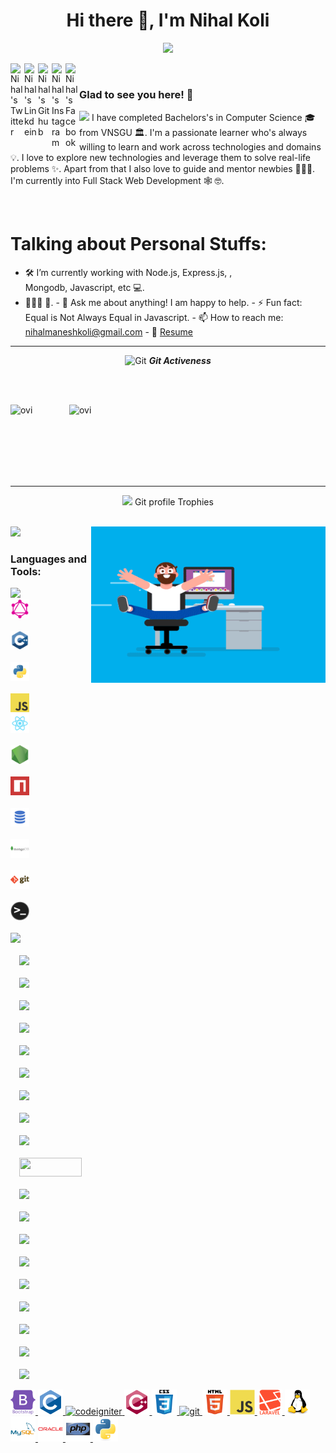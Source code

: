 <h1 align="center">Hi there 👋, I'm Nihal Koli</h1>

<p align="center">
  <img
    src="https://s27389.pcdn.co/wp-content/uploads/2019/08/AdobeStock_244675452.jpeg"
    height="200"
  />
</p>
<a href="https://twitter.com/nihal_koli">
  <img
    align="left"
    alt="Nihal's Twitter"
    width="22px"
    src="https://cdn.jsdelivr.net/npm/simple-icons@v3/icons/twitter.svg"
  />
</a>
<a href="https://linkedin.com/in/nihal-koli-web/">
  <img
    align="left"
    alt="Nihal's Linkdein"
    width="22px"
    src="https://cdn.jsdelivr.net/npm/simple-icons@v3/icons/linkedin.svg"
  />
</a>
<a href="https://github.com/nihalkoli">
  <img
    align="left"
    alt="Nihal's Github"
    width="22px"
    src="https://cdn.jsdelivr.net/npm/simple-icons@v3/icons/github.svg"
  />
</a>
<a href="https://www.instagram.com/koli_nihaal_official/">
  <img
    align="left"
    alt="Nihal's Instagram"
    width="22px"
    src="https://cdn.jsdelivr.net/npm/simple-icons@v3/icons/instagram.svg"
  />
</a>
<a href="https://www.facebook.com/nihal.koli.52/">
  <img
    align="left"
    alt="Nihal's Facebook"
    width="22px"
    src="https://cdn.jsdelivr.net/npm/simple-icons@v3/icons/facebook.svg"
  />
</a>

<br />

### Glad to see you here! 🤩 &nbsp;
![](https://visitor-badge.glitch.me/badge?page_id=nihalkoli.nihalkoli) I have
completed Bachelors's in Computer Science 🎓 from VNSGU 🏛. I'm a
passionate learner who's always willing to learn and work across technologies
and domains 💡. I love to explore new technologies and leverage them to solve
real-life problems ✨. Apart from that I also love to guide and mentor newbies
👨🏻‍💻. I'm currently into Full Stack Web Development 🕸️ 🤓.

<br />

# Talking about Personal Stuffs: 
- 🛠 I’m currently working with Node.js, Express.js, 
, <br />
Mongodb, Javascript, etc 💻. 
- 👨🏻‍💻 
🚀. - 💬 Ask me about anything! I am happy to help. - 
⚡ Fun fact: Equal is Not
Always Equal in Javascript. -
 📫 How to reach me: nihalmaneshkoli@gmail.com -
 📝
[Resume](https://github.com/mPooja-15/mPooja-15/blob/master/Resume.pdf)


<hr />
<p align="center">
  <img
    src="https://media.giphy.com/media/W5eoZHPpUx9sapR0eu/giphy.gif"
    width="30px"
    alt="Git"
  />&nbsp;<i><b>Git Activeness</b></i>
</p>
<br />
<br />
<p>
  <img
    align="left"
    src="https://github-readme-stats.vercel.app/api/top-langs?username=nihalkoli&show_icons=true&locale=en&layout=compact&theme=chartreuse-dark"
    alt="ovi"
  />
</p>
<p>
  &nbsp;<img
    align="right"
    src="https://github-readme-stats.vercel.app/api?username=nihalkoli&show_icons=true&locale=en&theme=chartreuse-dark"
    alt="ovi"
    width="410"
  />
</p>
<br /><br /><br /><br /><br />

<hr />

<p align="center">
  <img
    src="https://media.giphy.com/media/QaMcXSekUWx7aogAUr/giphy.gif"
    width="30"
  />&nbsp;Git profile Trophies
</p>
<br />
<img
  src="https://github-profile-trophy.vercel.app/?username=OvinduWijethunge&theme=juicyfresh&no-bg=true"
/>
<img
  align="right"
  height="250"
  width="375"
  alt="coder"
  src="https://github.com/nihalkoli/nihalkoli/blob/main/coder.gif"
/>

<h3 align="left">Languages and Tools:</h3>
<img
  src="https://media.giphy.com/media/iY8CRBdQXODJSCERIr/giphy.gif"
  width="30px"
/>
<code>
<img
    height="30"
    src="https://raw.githubusercontent.com/github/explore/80688e429a7d4ef2fca1e82350fe8e3517d3494d/topics/graphql/graphql.png"
/>
</code>
<code>
<img
    height="30"
    src="https://raw.githubusercontent.com/github/explore/80688e429a7d4ef2fca1e82350fe8e3517d3494d/topics/cpp/cpp.png"
/>
</code>
<code>
<img
    height="30"
    src="https://raw.githubusercontent.com/github/explore/80688e429a7d4ef2fca1e82350fe8e3517d3494d/topics/python/python.png"
/>
</code>
<code>
<img
    height="30"
    src="https://raw.githubusercontent.com/github/explore/80688e429a7d4ef2fca1e82350fe8e3517d3494d/topics/javascript/javascript.png"
/></code>
<code>
<img
    height="30"
    src="https://raw.githubusercontent.com/github/explore/80688e429a7d4ef2fca1e82350fe8e3517d3494d/topics/react/react.png"
/>
</code>

<code>
<img
    height="30"
    src="https://raw.githubusercontent.com/github/explore/80688e429a7d4ef2fca1e82350fe8e3517d3494d/topics/nodejs/nodejs.png"
/>
</code>
<code>
<img
    height="30"
    src="https://raw.githubusercontent.com/github/explore/80688e429a7d4ef2fca1e82350fe8e3517d3494d/topics/npm/npm.png"
/>
</code>
<code>
<img
    height="30"
    src="https://raw.githubusercontent.com/github/explore/80688e429a7d4ef2fca1e82350fe8e3517d3494d/topics/sql/sql.png"
/>
</code>
<code>
<img
    height="30"
    src="https://raw.githubusercontent.com/github/explore/80688e429a7d4ef2fca1e82350fe8e3517d3494d/topics/mongodb/mongodb.png"
/>
</code>
<code>
<img
    height="30"
    src="https://raw.githubusercontent.com/github/explore/80688e429a7d4ef2fca1e82350fe8e3517d3494d/topics/git/git.png"
/>
</code>
<code>
<img
    height="30"
    src="https://raw.githubusercontent.com/github/explore/80688e429a7d4ef2fca1e82350fe8e3517d3494d/topics/terminal/terminal.png"
/>
</code>
<code>
<img
    height="30"
    src="https://github.com/uannabi/-/blob/master/resource/git.svg"
/>
</code>
<code>
  <img
    height="30"
    src="https://www.vectorlogo.zone/logos/reactjs/reactjs-ar21.svg"
  />
</code>
<code>
  <img
    height="30"
    src="https://github.com/uannabi/-/blob/master/resource/python-icon.svg"
  />
</code>
<code>
  <img height="30" src="https://www.vectorlogo.zone/logos/java/java-ar21.svg" />
</code>
<code>
  <img
    height="30"
    src="https://upload.wikimedia.org/wikipedia/commons/7/7e/Spyder_logo.svg"
  />
</code>
<code>
  <img
    height="30"
    src="https://www.vectorlogo.zone/logos/jupyter/jupyter-ar21.svg"
  />
</code>
<code>
  <img
    height="30"
    src="https://www.vectorlogo.zone/logos/dotnet/dotnet-ar21.svg"
  />
</code>
<code>
  <img
    height="30"
    src="https://www.vectorlogo.zone/logos/w3_html5/w3_html5-ar21.svg"
  />
</code>
<code>
  <img
    height="30"
    src="https://www.vectorlogo.zone/logos/mysql/mysql-ar21.svg"
  />
</code>
<code>
  <img
    height="30"
    src="https://www.vectorlogo.zone/logos/sqlite/sqlite-ar21.svg"
  />
</code>
<code>
  <img
    height="30"
    src="https://matplotlib.org/2.2.5/_images/sphx_glr_logos2_001.png"
    width="100"
  />
</code>
<code>
  <img
    height="30"
    src="https://upload.wikimedia.org/wikipedia/commons/thumb/e/ed/Pandas_logo.svg/768px-Pandas_logo.svg.png"
  />
</code>
<code>
  <img
    height="30"
    src="https://www.vectorlogo.zone/logos/pocoo_flask/pocoo_flask-ar21.svg"
  />
</code>
<code>
  <img
    height="30"
    src="https://www.vectorlogo.zone/logos/heroku/heroku-ar21.svg"
  />
</code>
<code>
  <img
    height="30"
    src="https://www.vectorlogo.zone/logos/numpy/numpy-ar21.svg"
  />
</code>
<code>
  <img
    height="30"
    src="https://raw.githubusercontent.com/valohai/ml-logos/master/scipy.svg"
  />
</code>


<code>
  <img
    height="30"
    src="https://www.vectorlogo.zone/logos/javascript/javascript-ar21.svg"
  />
</code>
<code>
  <img
    height="30"
    src="https://www.vectorlogo.zone/logos/netlifyapp_watercss/netlifyapp_watercss-ar21.svg"
  />
</code>
<code>
  <img
    height="30"
    src="https://seeklogo.com/images/S/scikit-learn-logo-8766D07E2E-seeklogo.com.png"
  />
</code>
<code>
  <img
    height="30"
    src="https://www.vectorlogo.zone/logos/tensorflow/tensorflow-ar21.svg"
  />
</code>

<p align="left">
  <a href="https://getbootstrap.com" target="_blank">
    <img
      src="https://raw.githubusercontent.com/devicons/devicon/master/icons/bootstrap/bootstrap-plain-wordmark.svg"
      alt="bootstrap"
      width="40"
      height="40"
    />
  </a>
  <a href="https://www.cprogramming.com/" target="_blank">
    <img
      src="https://raw.githubusercontent.com/devicons/devicon/master/icons/c/c-original.svg"
      alt="c"
      width="40"
      height="40"
    />
  </a>
  <a href="https://codeigniter.com" target="_blank">
    <img
      src="https://cdn.worldvectorlogo.com/logos/codeigniter.svg"
      alt="codeigniter"
      width="40"
      height="40"
    />
  </a>
  <a href="https://www.w3schools.com/cpp/" target="_blank">
    <img
      src="https://raw.githubusercontent.com/devicons/devicon/master/icons/cplusplus/cplusplus-original.svg"
      alt="cplusplus"
      width="40"
      height="40"
    />
  </a>
  <a href="https://www.w3schools.com/css/" target="_blank">
    <img
      src="https://raw.githubusercontent.com/devicons/devicon/master/icons/css3/css3-original-wordmark.svg"
      alt="css3"
      width="40"
      height="40"
    />
  </a>
  <a href="https://git-scm.com/" target="_blank">
    <img
      src="https://www.vectorlogo.zone/logos/git-scm/git-scm-icon.svg"
      alt="git"
      width="40"
      height="40"
    />
  </a>
  <a href="https://www.w3.org/html/" target="_blank">
    <img
      src="https://raw.githubusercontent.com/devicons/devicon/master/icons/html5/html5-original-wordmark.svg"
      alt="html5"
      width="40"
      height="40"
    />
  </a>
  <a
    href="https://developer.mozilla.org/en-US/docs/Web/JavaScript"
    target="_blank"
  >
    <img
      src="https://raw.githubusercontent.com/devicons/devicon/master/icons/javascript/javascript-original.svg"
      alt="javascript"
      width="40"
      height="40"
    />
  </a>
  <a href="https://laravel.com/" target="_blank">
    <img
      src="https://raw.githubusercontent.com/devicons/devicon/master/icons/laravel/laravel-plain-wordmark.svg"
      alt="laravel"
      width="40"
      height="40"
    />
  </a>
  <a href="https://www.linux.org/" target="_blank">
    <img
      src="https://raw.githubusercontent.com/devicons/devicon/master/icons/linux/linux-original.svg"
      alt="linux"
      width="40"
      height="40"
    />
  </a>
  <a href="https://www.mysql.com/" target="_blank">
    <img
      src="https://raw.githubusercontent.com/devicons/devicon/master/icons/mysql/mysql-original-wordmark.svg"
      alt="mysql"
      width="40"
      height="40"
    />
  </a>
  <a href="https://www.oracle.com/" target="_blank">
    <img
      src="https://raw.githubusercontent.com/devicons/devicon/master/icons/oracle/oracle-original.svg"
      alt="oracle"
      width="40"
      height="40"
    />
  </a>
  <a href="https://www.php.net" target="_blank">
    <img
      src="https://raw.githubusercontent.com/devicons/devicon/master/icons/php/php-original.svg"
      alt="php"
      width="40"
      height="40"
    />
  </a>
  <a href="https://www.python.org" target="_blank">
    <img
      src="https://raw.githubusercontent.com/devicons/devicon/master/icons/python/python-original.svg"
      alt="python"
      width="40"
      height="40"
    />
  </a>
</p>
<br />

<br />

#


